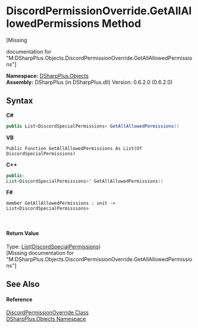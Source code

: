 # DiscordPermissionOverride.GetAllAllowedPermissions Method 
 

\[Missing <summary> documentation for "M:DSharpPlus.Objects.DiscordPermissionOverride.GetAllAllowedPermissions"\]

**Namespace:**&nbsp;<a href="b70db947-75ff-488f-5245-350c6ca1e522">DSharpPlus.Objects</a><br />**Assembly:**&nbsp;DSharpPlus (in DSharpPlus.dll) Version: 0.6.2.0 (0.6.2.0)

## Syntax

**C#**<br />
``` C#
public List<DiscordSpecialPermissions> GetAllAllowedPermissions()
```

**VB**<br />
``` VB
Public Function GetAllAllowedPermissions As List(Of DiscordSpecialPermissions)
```

**C++**<br />
``` C++
public:
List<DiscordSpecialPermissions>^ GetAllAllowedPermissions()
```

**F#**<br />
``` F#
member GetAllAllowedPermissions : unit -> List<DiscordSpecialPermissions> 

```

<br />

#### Return Value
Type: <a href="http://msdn2.microsoft.com/en-us/library/6sh2ey19" target="_blank">List</a>(<a href="1f4f81a5-6b31-1e8e-fa77-750bec188d59">DiscordSpecialPermissions</a>)<br />\[Missing <returns> documentation for "M:DSharpPlus.Objects.DiscordPermissionOverride.GetAllAllowedPermissions"\]

## See Also


#### Reference
<a href="c1796aef-a014-ad1d-88c1-61e4c5b82970">DiscordPermissionOverride Class</a><br /><a href="b70db947-75ff-488f-5245-350c6ca1e522">DSharpPlus.Objects Namespace</a><br />